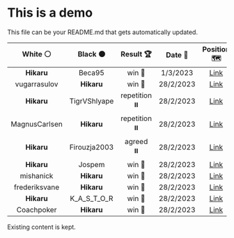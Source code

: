 # This is a demo

This file can be your README.md that gets automatically updated.

<!--START_SECTION:chessStats-->
<!-- Automatically generated with https://github.com/Balastrong/chess-stats-action -->

| White ⚪ | Black ⚫ | Result 🏆 | Date 📅 | Position 🗺️ |
|:---:|:---:|:---:|:---:|:---:|
| **Hikaru** | Beca95 | win 🥇 | 1/3/2023 | <a href="http://www.ee.unb.ca/cgi-bin/tervo/fen.pl?select=R1n5/2P5/4bpk1/P3p3/4P3/4B1p1/2P3P1/6K1 b - -">Link</a> |
| vugarrasulov | **Hikaru** | win 🥇 | 28/2/2023 | <a href="http://www.ee.unb.ca/cgi-bin/tervo/fen.pl?select=4r3/1pp2p1k/3pNb1p/3PPPpP/2P5/qp6/2rQ4/1BKR2R1 w - -">Link</a> |
| **Hikaru** | TigrVShlyape | repetition ⏸️ | 28/2/2023 | <a href="http://www.ee.unb.ca/cgi-bin/tervo/fen.pl?select=4b3/3k4/1Qp2p2/2Pp1Pp1/3P2P1/3K4/5q2/3B4 b - -">Link</a> |
| MagnusCarlsen | **Hikaru** | repetition ⏸️ | 28/2/2023 | <a href="http://www.ee.unb.ca/cgi-bin/tervo/fen.pl?select=r1b1kb1r/ppp2ppp/3q4/8/P2Q4/8/1PP2PPP/RNB2RK1 w kq -">Link</a> |
| **Hikaru** | Firouzja2003 | agreed ⏸️ | 28/2/2023 | <a href="http://www.ee.unb.ca/cgi-bin/tervo/fen.pl?select=5k2/5ppp/6n1/B7/P2r4/6RP/5PPK/8 b - -">Link</a> |
| **Hikaru** | Jospem | win 🥇 | 28/2/2023 | <a href="http://www.ee.unb.ca/cgi-bin/tervo/fen.pl?select=8/rr1nq1bk/1pB2npp/p2p4/P1PPpB2/1P4NP/3Q1PP1/3RR1K1 b - -">Link</a> |
| mishanick | **Hikaru** | win 🥇 | 28/2/2023 | <a href="http://www.ee.unb.ca/cgi-bin/tervo/fen.pl?select=Q4bk1/2p2ppp/8/2p5/p4P2/P4R1P/1r1r1BPK/5q2 w - -">Link</a> |
| frederiksvane | **Hikaru** | win 🥇 | 28/2/2023 | <a href="http://www.ee.unb.ca/cgi-bin/tervo/fen.pl?select=8/7p/2R5/3B4/1k3p2/2pb4/5PP1/4r1K1 w - -">Link</a> |
| **Hikaru** | K_A_S_T_O_R | win 🥇 | 28/2/2023 | <a href="http://www.ee.unb.ca/cgi-bin/tervo/fen.pl?select=7Q/8/6pk/1P3p1p/7P/3P2P1/4nPBK/4q3 b - -">Link</a> |
| Coachpoker | **Hikaru** | win 🥇 | 28/2/2023 | <a href="http://www.ee.unb.ca/cgi-bin/tervo/fen.pl?select=8/pp6/6p1/5b1p/2B1q3/PP2k1P1/8/6KQ w - -">Link</a> |

<!--END_SECTION:chessStats-->

Existing content is kept.
